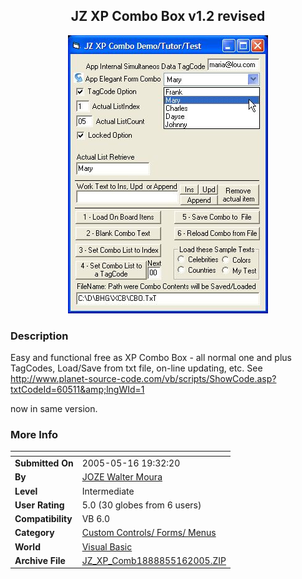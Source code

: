 ﻿<div align="center">

## JZ XP Combo Box v1\.2 revised

<img src="PIC2005516204227172.jpg">
</div>

### Description

Easy and functional free as XP Combo Box - all normal one and plus TagCodes, Load/Save from txt file, on-line updating, etc. See http://www.planet-source-code.com/vb/scripts/ShowCode.asp?txtCodeId=60511&amp;lngWId=1

now in same version.
 
### More Info
 


<span>             |<span>
---                |---
**Submitted On**   |2005-05-16 19:32:20
**By**             |[JOZE Walter Moura](https://github.com/Planet-Source-Code/PSCIndex/blob/master/ByAuthor/joze-walter-moura.md)
**Level**          |Intermediate
**User Rating**    |5.0 (30 globes from 6 users)
**Compatibility**  |VB 6\.0
**Category**       |[Custom Controls/ Forms/  Menus](https://github.com/Planet-Source-Code/PSCIndex/blob/master/ByCategory/custom-controls-forms-menus__1-4.md)
**World**          |[Visual Basic](https://github.com/Planet-Source-Code/PSCIndex/blob/master/ByWorld/visual-basic.md)
**Archive File**   |[JZ\_XP\_Comb1888855162005\.ZIP](https://github.com/Planet-Source-Code/joze-walter-moura-jz-xp-combo-box-v1-2-revised__1-60555/archive/master.zip)








